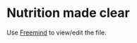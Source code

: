 Nutrition made clear
====================

Use [Freemind](http://freemind.sourceforge.net/wiki/index.php/Main_Page) to view/edit the file.
